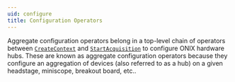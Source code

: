 ```yaml
---
uid: configure
title: Configuration Operators
---
```


Aggregate configuration operators belong in a top-level chain of operators between
[`CreateContext`](xref:OpenEphys.Onix1.CreateContext) and [`StartAcquisition`](xref:OpenEphys.Onix1.StartAcquisition) to
configure ONIX hardware hubs. These are known as aggregate configuration operators because they configure an aggregation
of devices (also referred to as a hub) on a given headstage, miniscope, breakout board, etc..